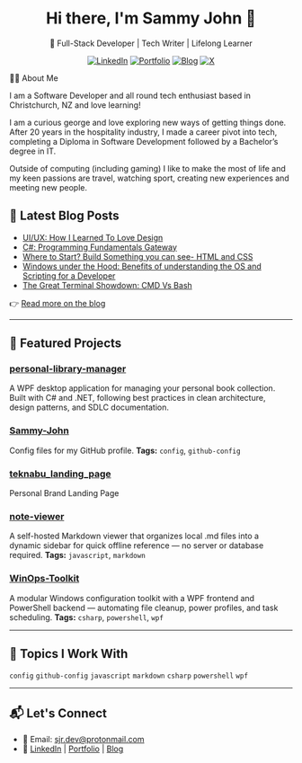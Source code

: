 <h1 align="center">Hi there, I'm Sammy John 👋</h1>
<p align="center">🚀 Full-Stack Developer | Tech Writer | Lifelong Learner</p>

<div align="center">
  
  [![LinkedIn](https://img.shields.io/badge/LinkedIn-0A66C2?style=for-the-badge&logo=linkedin&logoColor=white)](https://www.linkedin.com/in/sammyjohnrawlinson/)
  [![Portfolio](https://img.shields.io/badge/Portfolio-%23ff00ff?style=for-the-badge&logo=briefcase&logoColor=white)](https://sammyjohnrawlinson.teknabu.com/portfolio/)
  [![Blog](https://img.shields.io/badge/Blog-%235ec7d3?style=for-the-badge&logoColor=white)](https://sammyjohnrawlinson.teknabu.com/blog)
  [![X](https://img.shields.io/badge/X-1DA1F2?style=for-the-badge&logo=x&logoColor=white)](https://twitter.com/@nabu_tech)
  
</div>



👨‍💻 About Me

I am a Software Developer and all round tech enthusiast based in Christchurch, NZ and love learning!

I am a curious george and love exploring new ways of getting things done. After 20 years in the hospitality industry, I made a career pivot into tech, completing a Diploma in Software Development followed by a Bachelor’s degree in IT.

Outside of computing (including gaming) I like to make the most of life and my keen passions are travel, watching sport, creating new experiences and meeting new people.

## 📝 Latest Blog Posts

<!-- BLOG-POST-LIST:START -->
- [UI/UX: How I Learned To Love Design](https://sammyjohnrawlinson.teknabu.com/blog/UIUX/)
- [C#: Programming Fundamentals Gateway](https://sammyjohnrawlinson.teknabu.com/blog/ProgrammingFundamentals/)
- [Where to Start? Build Something you can see- HTML and CSS](https://sammyjohnrawlinson.teknabu.com/blog/HTML_CSS/)
- [Windows under the Hood: Benefits of understanding the OS and Scripting for a Developer](https://sammyjohnrawlinson.teknabu.com/blog/Windows_UnderTheHood/)
- [The Great Terminal Showdown: CMD Vs Bash](https://sammyjohnrawlinson.teknabu.com/blog/cmdVBash/)
<!-- BLOG-POST-LIST:END -->

👉 [Read more on the blog](https://sammyjohnrawlinson.teknabu.com/blog)

---
## 🚀 Featured Projects

<!-- FEATURED-PROJECTS:START -->
### [personal-library-manager](https://github.com/Sammy-John/personal-library-manager)
A WPF desktop application for managing your personal book collection. Built with C# and .NET, following best practices in clean architecture, design patterns, and SDLC documentation.


### [Sammy-John](https://github.com/Sammy-John/Sammy-John)
Config files for my GitHub profile.
**Tags:** `config`, `github-config`

### [teknabu_landing_page](https://github.com/Sammy-John/teknabu_landing_page)
Personal Brand Landing Page


### [note-viewer](https://github.com/Sammy-John/note-viewer)
A self-hosted Markdown viewer that organizes local .md files into a dynamic sidebar for quick offline reference — no server or database required.
**Tags:** `javascript`, `markdown`

### [WinOps-Toolkit](https://github.com/Sammy-John/WinOps-Toolkit)
A modular Windows configuration toolkit with a WPF frontend and PowerShell backend — automating file cleanup, power profiles, and task scheduling.
**Tags:** `csharp`, `powershell`, `wpf`
<!-- FEATURED-PROJECTS:END -->

---

## 🧩 Topics I Work With

<!-- TOPICS:START -->
`config` `github-config` `javascript` `markdown` `csharp` `powershell` `wpf`
<!-- TOPICS:END -->

---

## 📬 Let's Connect

- 💌 Email: [sjr.dev@protonmail.com](mailto:sjr.dev@protonmail.com)  
- 💼 [LinkedIn](https://www.linkedin.com/in/sammyjohnrawlinson/) | [Portfolio](https://sammyjohnrawlinson.teknabu.com/portfolio/) | [Blog](https://sammyjohnrawlinson.teknabu.com/blog)



